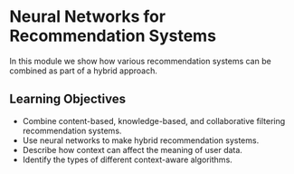 # Neural Networks for Recommendation Systems

In this module we show how various recommendation systems can be combined as part of a hybrid approach.

## Learning Objectives

- Combine content-based, knowledge-based, and collaborative filtering recommendation systems.
- Use neural networks to make hybrid recommendation systems.
- Describe how context can affect the meaning of user data.
- Identify the types of different context-aware algorithms.